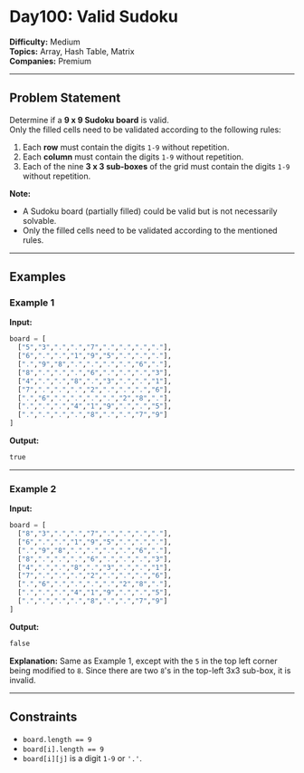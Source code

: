 # Day100: Valid Sudoku

**Difficulty:** Medium  
**Topics:** Array, Hash Table, Matrix  
**Companies:** Premium

---

## Problem Statement

Determine if a **9 x 9 Sudoku board** is valid.  
Only the filled cells need to be validated according to the following rules:

1. Each **row** must contain the digits `1-9` without repetition.  
2. Each **column** must contain the digits `1-9` without repetition.  
3. Each of the nine **3 x 3 sub-boxes** of the grid must contain the digits `1-9` without repetition.  

**Note:**
- A Sudoku board (partially filled) could be valid but is not necessarily solvable.  
- Only the filled cells need to be validated according to the mentioned rules.  

---

## Examples

### Example 1
**Input:**
```python
board = [
  ["5","3",".",".","7",".",".",".","."],
  ["6",".",".","1","9","5",".",".","."],
  [".","9","8",".",".",".",".","6","."],
  ["8",".",".",".","6",".",".",".","3"],
  ["4",".",".","8",".","3",".",".","1"],
  ["7",".",".",".","2",".",".",".","6"],
  [".","6",".",".",".",".","2","8","."],
  [".",".",".","4","1","9",".",".","5"],
  [".",".",".",".","8",".",".","7","9"]
]
````

**Output:**

```python
true
```

---

### Example 2

**Input:**

```python
board = [
  ["8","3",".",".","7",".",".",".","."],
  ["6",".",".","1","9","5",".",".","."],
  [".","9","8",".",".",".",".","6","."],
  ["8",".",".",".","6",".",".",".","3"],
  ["4",".",".","8",".","3",".",".","1"],
  ["7",".",".",".","2",".",".",".","6"],
  [".","6",".",".",".",".","2","8","."],
  [".",".",".","4","1","9",".",".","5"],
  [".",".",".",".","8",".",".","7","9"]
]
```

**Output:**

```python
false
```

**Explanation:** Same as Example 1, except with the `5` in the top left corner being modified to `8`. Since there are two `8`'s in the top-left 3x3 sub-box, it is invalid.

---

## Constraints

* `board.length == 9`
* `board[i].length == 9`
* `board[i][j]` is a digit `1-9` or `'.'`.

